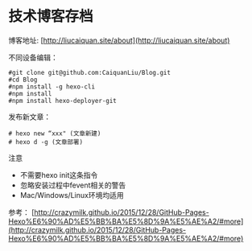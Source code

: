 # 技术博客存档
博客地址: [http://liucaiquan.site/about](http://liucaiquan.site/about)

不同设备编辑：

	#git clone git@github.com:CaiquanLiu/Blog.git
	#cd Blog
	#npm install -g hexo-cli
	#npm install
	#npm install hexo-deployer-git
	
发布新文章：
	
	# hexo new “xxx" (文章新建)
	# hexo d -g (文章部署)

注意
* 不需要hexo init这条指令
* 忽略安装过程中fevent相关的警告
* Mac/Windows/Linux环境均适用
	
参考：
[http://crazymilk.github.io/2015/12/28/GitHub-Pages-Hexo%E6%90%AD%E5%BB%BA%E5%8D%9A%E5%AE%A2/#more](http://crazymilk.github.io/2015/12/28/GitHub-Pages-Hexo%E6%90%AD%E5%BB%BA%E5%8D%9A%E5%AE%A2/#more)


